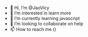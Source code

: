 - 👋 Hi, I’m @JaoVicy
- 👀 I’m interested in learn more
- 🌱 I’m currently learning javascript
- 💞️ I’m looking to collaborate on help
- 📫 How to reach me ()

<!---
JaoVicy/JaoVicy is a ✨ special ✨ repository because its `README.md` (this file) appears on your GitHub profile.
You can click the Preview link to take a look at your changes.
--->
